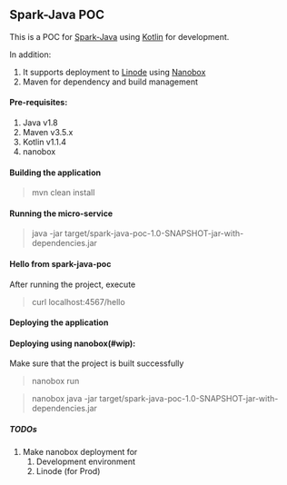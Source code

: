 ## Spark-Java POC

This is a POC for [Spark-Java](http://sparkjava.com) using [Kotlin](https://kotlinlang.org/) for development.

In addition:

1. It supports deployment to [Linode](https://www.linode.com) using [Nanobox](https://nanobox.io)
2. Maven for dependency and build management

#### Pre-requisites:
1. Java v1.8
2. Maven v3.5.x
3. Kotlin v1.1.4
4. nanobox


#### Building the application
> mvn clean install

#### Running the micro-service
> java -jar target/spark-java-poc-1.0-SNAPSHOT-jar-with-dependencies.jar

#### Hello from spark-java-poc
After running the project, execute
> curl localhost:4567/hello

#### Deploying the application

#### Deploying using nanobox(#wip):
Make sure that the project is built successfully
> nanobox run

> nanobox java -jar target/spark-java-poc-1.0-SNAPSHOT-jar-with-dependencies.jar

##### TODOs
1. Make nanobox deployment for
    1. Development environment
    2. Linode (for Prod)